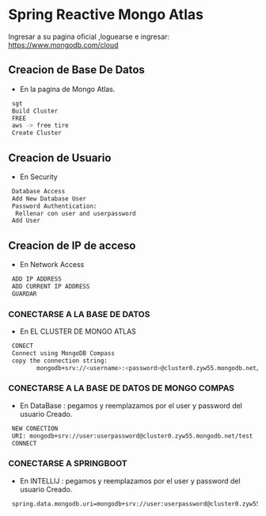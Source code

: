 # Spring Reactive Mongo Atlas

Ingresar a su pagina oficial ,loguearse e ingresar:  https://www.mongodb.com/cloud

## Creacion de Base De Datos
- En la pagina de Mongo Atlas.
```bash
 sgt
 Build Cluster
 FREE
 aws -> free tire
 Create Cluster
```

## Creacion de Usuario
- En Security
```bash
 Database Access
 Add New Database User
 Password Authentication: 
  Rellenar con user and userpassword
 Add User
```

## Creacion de IP de acceso
- En Network Access
```bash
 ADD IP ADDRESS
 ADD CURRENT IP ADDRESS
 GUARDAR
```

### CONECTARSE A LA BASE DE DATOS
- En EL CLUSTER DE MONGO ATLAS
```bash
 CONECT
 Connect using MongoDB Compass
 copy the connection string:
        mongodb+srv://<username>:<password>@cluster0.zyw55.mongodb.net/test
```

### CONECTARSE A LA BASE DE DATOS DE MONGO COMPAS
- En DataBase : pegamos y reemplazamos por el user y password del usuario Creado.
```bash
 NEW CONECTION
 URI: mongodb+srv://user:userpassword@cluster0.zyw55.mongodb.net/test
 CONNECT
```

### CONECTARSE A SPRINGBOOT
- En INTELLIJ : pegamos y reemplazamos por el user y password del usuario Creado.
```bash
 spring.data.mongodb.uri=mongodb+srv://user:userpassword@cluster0.zyw55.mongodb.net/test
```